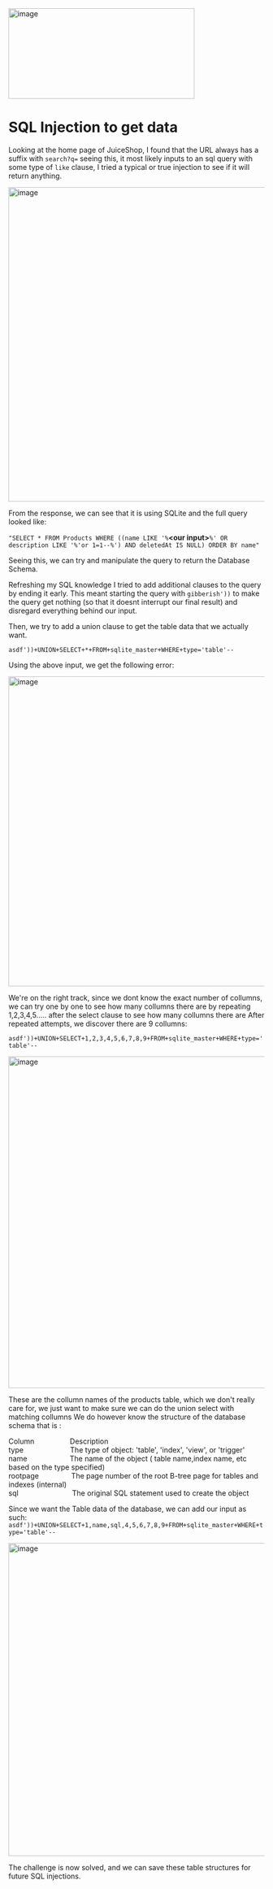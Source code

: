 <img width="366" height="178" alt="image" src="https://github.com/user-attachments/assets/63a2210d-8841-433e-8232-ea636421914f" />

# SQL Injection to get data
Looking at the home page of JuiceShop, I found that the URL always has a suffix with `search?q=` seeing this, it most likely inputs to an sql query with 
some type of `like` clause, I tried a typical or true injection to see if it will return anything.

<img width="1205" height="619" alt="image" src="https://github.com/user-attachments/assets/fe43c108-9294-4e92-b26b-e6f32e60c8db" />

From the response, we can see that it is using SQLite and the full query looked like: 

`"SELECT * FROM Products WHERE ((name LIKE '%`**\<our input\>**`%' OR description LIKE '%'or 1=1--%') AND deletedAt IS NULL) ORDER BY name"`

Seeing this, we can try and manipulate the query to return the Database Schema.

Refreshing my SQL knowledge I tried to add additional clauses to the query by ending it early.
This meant starting the query with `gibberish'))` to make the query get nothing 
(so that it doesnt interrupt our final result) and disregard everything behind our input.

Then, we try to add a union clause to get the table data that we actually want.

`asdf'))+UNION+SELECT+*+FROM+sqlite_master+WHERE+type='table'--` 

Using the above input, we get the following error:

<img width="1206" height="610" alt="image" src="https://github.com/user-attachments/assets/5192c6be-fa0f-438e-ad52-9de45f80a873" />

We're on the right track, since we dont know the exact number of collumns, 
we can try one by one to see how many collumns there are by repeating 1,2,3,4,5..... after the select clause to see how many collumns there are
After repeated attempts, we discover there are 9 collumns:

`asdf'))+UNION+SELECT+1,2,3,4,5,6,7,8,9+FROM+sqlite_master+WHERE+type='table'--` 

<img width="1214" height="653" alt="image" src="https://github.com/user-attachments/assets/bf6d2e64-ced7-4d97-9cd9-5308016fc4fc" />

These are the collumn names of the products table, which we don't really care for, we just want to make sure we can do the union select with matching collumns
We do however know the structure of the database schema that is :

Column&emsp;&emsp;&emsp;&emsp;&emsp;Description <br/>
type &emsp; &emsp;&emsp;&emsp;&emsp;&emsp;The type of object: 'table', 'index', 'view', or 'trigger' <br/>
name&emsp;&emsp;&emsp;&emsp;&emsp;&emsp;The name of the object ( table name,index name, etc based on the type specified) <br/>
rootpage &emsp;&emsp;&emsp;&emsp; The page number of the root B-tree page for tables and indexes (internal) <br/>
sql &emsp; &emsp;&emsp;&emsp;&emsp;&emsp;&emsp;The original SQL statement used to create the object <br/>


Since we want the Table data of the database, we can add our input as such:
`asdf'))+UNION+SELECT+1,name,sql,4,5,6,7,8,9+FROM+sqlite_master+WHERE+type='table'--` 

<img width="1212" height="616" alt="image" src="https://github.com/user-attachments/assets/09e87cc4-9514-4236-a4c7-06bbbd082e88" />

The challenge is now solved, and we can save these table structures for future SQL injections.


